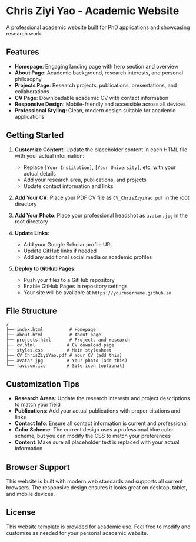 # Chris Ziyi Yao - Academic Website

A professional academic website built for PhD applications and showcasing research work.

## Features

- **Homepage**: Engaging landing page with hero section and overview
- **About Page**: Academic background, research interests, and personal philosophy
- **Projects Page**: Research projects, publications, presentations, and collaborations
- **CV Page**: Downloadable academic CV with contact information
- **Responsive Design**: Mobile-friendly and accessible across all devices
- **Professional Styling**: Clean, modern design suitable for academic applications

## Getting Started

1. **Customize Content**: Update the placeholder content in each HTML file with your actual information:
   - Replace `[Your Institution]`, `[Your University]`, etc. with your actual details
   - Add your research area, publications, and projects
   - Update contact information and links

2. **Add Your CV**: Place your PDF CV file as `CV_ChrisZiyiYao.pdf` in the root directory

3. **Add Your Photo**: Place your professional headshot as `avatar.jpg` in the root directory

4. **Update Links**: 
   - Add your Google Scholar profile URL
   - Update GitHub links if needed
   - Add any additional social media or academic profiles

5. **Deploy to GitHub Pages**:
   - Push your files to a GitHub repository
   - Enable GitHub Pages in repository settings
   - Your site will be available at `https://yourusername.github.io`

## File Structure

```
/
├── index.html          # Homepage
├── about.html          # About page
├── projects.html       # Projects and research
├── cv.html            # CV download page
├── styles.css         # Main stylesheet
├── CV_ChrisZiyiYao.pdf # Your CV (add this)
├── avatar.jpg         # Your photo (add this)
└── favicon.ico        # Site icon (optional)
```

## Customization Tips

- **Research Areas**: Update the research interests and project descriptions to match your field
- **Publications**: Add your actual publications with proper citations and links
- **Contact Info**: Ensure all contact information is current and professional
- **Color Scheme**: The current design uses a professional blue color scheme, but you can modify the CSS to match your preferences
- **Content**: Make sure all placeholder text is replaced with your actual information

## Browser Support

This website is built with modern web standards and supports all current browsers. The responsive design ensures it looks great on desktop, tablet, and mobile devices.

## License

This website template is provided for academic use. Feel free to modify and customize as needed for your personal academic website.
